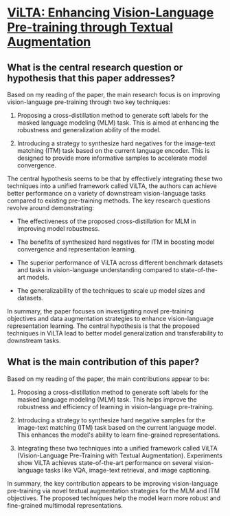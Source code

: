 # [ViLTA: Enhancing Vision-Language Pre-training through Textual   Augmentation](https://arxiv.org/abs/2308.16689)

## What is the central research question or hypothesis that this paper addresses?

 Based on my reading of the paper, the main research focus is on improving vision-language pre-training through two key techniques:

1) Proposing a cross-distillation method to generate soft labels for the masked language modeling (MLM) task. This is aimed at enhancing the robustness and generalization ability of the model. 

2) Introducing a strategy to synthesize hard negatives for the image-text matching (ITM) task based on the current language encoder. This is designed to provide more informative samples to accelerate model convergence.

The central hypothesis seems to be that by effectively integrating these two techniques into a unified framework called ViLTA, the authors can achieve better performance on a variety of downstream vision-language tasks compared to existing pre-training methods. The key research questions revolve around demonstrating:

- The effectiveness of the proposed cross-distillation for MLM in improving model robustness.

- The benefits of synthesized hard negatives for ITM in boosting model convergence and representation learning.

- The superior performance of ViLTA across different benchmark datasets and tasks in vision-language understanding compared to state-of-the-art models.

- The generalizability of the techniques to scale up model sizes and datasets.

In summary, the paper focuses on investigating novel pre-training objectives and data augmentation strategies to enhance vision-language representation learning. The central hypothesis is that the proposed techniques in ViLTA lead to better model generalization and transferability to downstream tasks.


## What is the main contribution of this paper?

 Based on my reading of the paper, the main contributions appear to be:

1. Proposing a cross-distillation method to generate soft labels for the masked language modeling (MLM) task. This helps improve the robustness and efficiency of learning in vision-language pre-training. 

2. Introducing a strategy to synthesize hard negative samples for the image-text matching (ITM) task based on the current language model. This enhances the model's ability to learn fine-grained representations.

3. Integrating these two techniques into a unified framework called ViLTA (Vision-Language Pre-Training with Textual Augmentation). Experiments show ViLTA achieves state-of-the-art performance on several vision-language tasks like VQA, image-text retrieval, and image captioning.

In summary, the key contribution appears to be improving vision-language pre-training via novel textual augmentation strategies for the MLM and ITM objectives. The proposed techniques help the model learn more robust and fine-grained multimodal representations.
